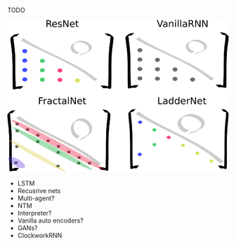 TODO

![](../images/fatrix.png)

* LSTM
* Recusrive nets
* Multi-agent?
* NTM
* Interpreter?
* Vanilla auto encoders?
* GANs?
* ClockworkRNN